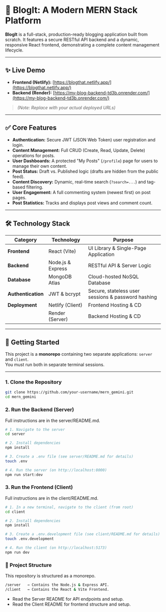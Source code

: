 # 🚀 BlogIt: A Modern MERN Stack Platform

**BlogIt** is a full-stack, production-ready blogging application built from scratch. It features a secure RESTful API backend and a dynamic, responsive React frontend, demonstrating a complete content management lifecycle.

---

## ✨ Live Demo

- **Frontend (Netlify):** [https://blogthat.netlify.app/](https://blogthat.netlify.app/)  
- **Backend (Render):** [https://my-blog-backend-td3b.onrender.com/](https://my-blog-backend-td3b.onrender.com/)  
> *(Note: Replace with your actual deployed URLs)*

---

## ✅ Core Features

- **Authentication:** Secure JWT (JSON Web Token) user registration and login.  
- **Content Management:** Full CRUD (Create, Read, Update, Delete) operations for posts.  
- **User Dashboards:** A protected "My Posts" (`/profile`) page for users to manage their own content.  
- **Post Status:** Draft vs. Published logic (drafts are hidden from the public feed).  
- **Content Discovery:** Dynamic, real-time search (`?search=...`) and tag-based filtering.  
- **User Engagement:** A full commenting system (newest first) on post pages.  
- **Post Statistics:** Tracks and displays post views and comment count.  

---

## 🛠️ Technology Stack

| **Category** | **Technology** | **Purpose** |
|---------------|----------------|--------------|
| **Frontend** | React (Vite) | UI Library & Single-Page Application |
| **Backend** | Node.js & Express | RESTful API & Server Logic |
| **Database** | MongoDB Atlas | Cloud-hosted NoSQL Database |
| **Authentication** | JWT & bcrypt | Secure, stateless user sessions & password hashing |
| **Deployment** | Netlify (Client) | Frontend Hosting & CD |
|  | Render (Server) | Backend Hosting & CD |

---

## 🔧 Getting Started

This project is a **monorepo** containing two separate applications: `server` and `client`.  
You must run both in separate terminal sessions.

---

### 1. Clone the Repository

```bash
git clone https://github.com/your-username/mern_gemini.git
cd mern_gemini
```

### 2. Run the Backend (Server)
Full instructions are in the server/README.md.
```bash
# 1. Navigate to the server
cd server

# 2. Install dependencies
npm install

# 3. Create a .env file (see server/README.md for details)
touch .env

# 4. Run the server (on http://localhost:8000)
npm run start:dev
```

### 3. Run the Frontend (Client)
Full instructions are in the client/README.md.

```bash
# 1. In a new terminal, navigate to the client (from root)
cd client

# 2. Install dependencies
npm install

# 3. Create a .env.development file (see client/README.md for details)
touch .env.development

# 4. Run the client (on http://localhost:5173)
npm run dev
```

### 📂 Project Structure
This repository is structured as a monorepo.
```bash
/server   → Contains the Node.js & Express API.
/client   → Contains the React & Vite Frontend.
```

- Read the Server README for API endpoints and setup.
- Read the Client README for frontend structure and setup.
